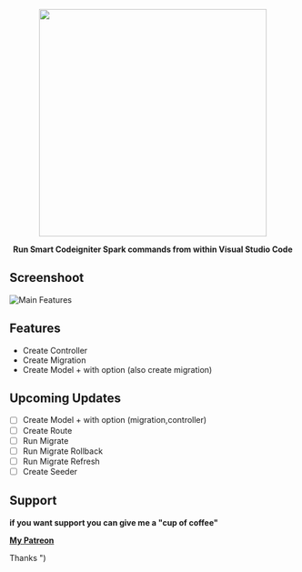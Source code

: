 <p align="center"><img src="https://res.cloudinary.com/aibnuhibban/image/upload/v1588669972/Github/Codeigniter%20Spark/icon_text_civnee.png" width="400">
</p>
<p align="center"><b>Run Smart Codeigniter Spark commands from within Visual Studio Code</b></p>


## Screenshoot
![Main Features](https://res.cloudinary.com/aibnuhibban/image/upload/v1588781062/Github/Codeigniter%20Spark/main_screenshot_qm2dvy.png)

## Features

 - Create Controller
 - Create Migration
 - Create Model + with option (also create migration)


## Upcoming Updates

 - [ ] Create Model + with option (migration,controller)
 - [ ] Create Route
 - [ ] Run Migrate
 - [ ] Run Migrate Rollback
 - [ ] Run Migrate Refresh
 - [ ] Create Seeder

## Support
**if you want support you can give me a "cup of coffee"**

**[My Patreon](https://www.patreon.com/join/leenuksid)**

Thanks ")
